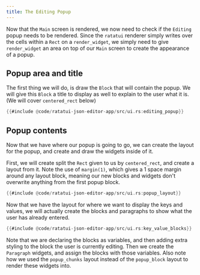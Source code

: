 ```yaml
---
title: The Editing Popup
---
```


Now that the `Main` screen is rendered, we now need to check if the `Editing` popup needs to be
rendered. Since the `ratatui` renderer simply writes over the cells within a `Rect` on a
`render_widget`, we simply need to give `render_widget` an area on top of our `Main` screen to
create the appearance of a popup.

## Popup area and title

The first thing we will do, is draw the `Block` that will contain the popup. We will give this
`Block` a title to display as well to explain to the user what it is. (We will cover `centered_rect`
below)

```rust
{{#include @code/ratatui-json-editor-app/src/ui.rs:editing_popup}}
```

## Popup contents

Now that we have where our popup is going to go, we can create the layout for the popup, and create
and draw the widgets inside of it.

First, we will create split the `Rect` given to us by `centered_rect`, and create a layout from it.
Note the use of `margin(1)`, which gives a 1 space margin around any layout block, meaning our new
blocks and widgets don't overwrite anything from the first popup block.

```rust
{{#include @code/ratatui-json-editor-app/src/ui.rs:popup_layout}}
```

Now that we have the layout for where we want to display the keys and values, we will actually
create the blocks and paragraphs to show what the user has already entered.

```rust
{{#include @code/ratatui-json-editor-app/src/ui.rs:key_value_blocks}}
```

Note that we are declaring the blocks as variables, and then adding extra styling to the block the
user is currently editing. Then we create the `Paragraph` widgets, and assign the blocks with those
variables. Also note how we used the `popup_chunks` layout instead of the `popup_block` layout to
render these widgets into.
